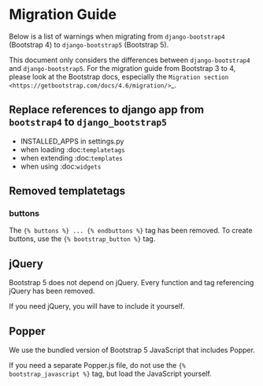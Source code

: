 # Migration Guide

Below is a list of warnings when migrating from `django-bootstrap4` (Bootstrap 4) to `django-bootstrap5` (Bootstrap 5).

This document only considers the differences between `django-bootstrap4` and `django-bootstrap5`. For the migration
guide from Bootstrap 3 to 4, please look at the Bootstrap docs, especially the `Migration section <https://getbootstrap.com/docs/4.6/migration/>`_.

## Replace references to django app from `bootstrap4` to `django_bootstrap5`

- INSTALLED_APPS in settings.py
- when loading :doc:`templatetags`
- when extending :doc:`templates`
- when using :doc:`widgets`

## Removed templatetags

### buttons

The `{% buttons %} ... {% endbuttons %}` tag has been removed. To create buttons, use the `{% bootstrap_button %}` tag.

## jQuery

Bootstrap 5 does not depend on jQuery. Every function and tag referencing jQuery has been removed.

If you need jQuery, you will have to include it yourself.

## Popper

We use the bundled version of Bootstrap 5 JavaScript that includes Popper.

If you need a separate Popper.js file, do not use the `{% bootstrap_javascript %}` tag, but load the JavaScript yourself.
